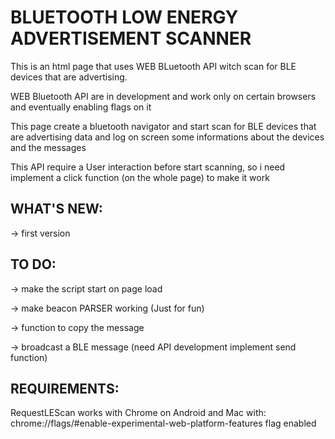 BLUETOOTH LOW ENERGY ADVERTISEMENT SCANNER  
=========================================================================================================                                  
                                                                                                       
This is an html page that uses WEB BLuetooth API witch scan for BLE devices that are advertising.

WEB Bluetooth API are in development and work only on certain browsers and eventually enabling flags on it

This page create a bluetooth navigator and start scan for BLE devices that are advertising data and log 
on screen some informations about the devices and the messages  

This API require a User interaction before start scanning, so i need implement a click function (on the
whole page) to make it work  

WHAT'S NEW:
----------------------------------------------------------------------------------------------------------
-> first version 

TO DO:
----------------------------------------------------------------------------------------------------------
-> make the script start on page load

-> make beacon PARSER working (Just for fun)

-> function to copy the message 

-> broadcast a BLE message (need API development implement send function)

REQUIREMENTS:
----------------------------------------------------------------------------------------------------------

RequestLEScan works with Chrome on Android and Mac with: 
chrome://flags/#enable-experimental-web-platform-features flag enabled